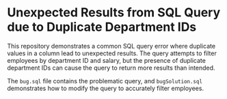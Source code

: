 # Unexpected Results from SQL Query due to Duplicate Department IDs

This repository demonstrates a common SQL query error where duplicate values in a column lead to unexpected results. The query attempts to filter employees by department ID and salary, but the presence of duplicate department IDs can cause the query to return more results than intended. 

The `bug.sql` file contains the problematic query, and `bugSolution.sql` demonstrates how to modify the query to accurately filter employees.